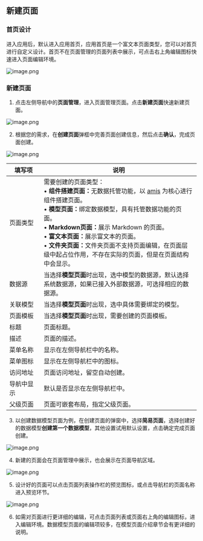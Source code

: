 ## 新建页面

### 首页设计

进入应用后，默认进入应用首页，应用首页是一个富文本页面类型，您可以对首页进行自定义设计。首页不在页面管理的页面列表中展示，可点击右上角编辑图标快速进入页面编辑环境。

![image.png](https://bce.bdstatic.com/doc/bce-doc/ISUDA/image_df3a67b.png)

### 新建页面

1. 点击左侧导航中的**页面管理**，进入页面管理页面。点击**新建页面**快速新建页面。

![image.png](https://bce.bdstatic.com/doc/bce-doc/ISUDA/image_24bd0cf.png)

2. 根据您的需求，在**创建页面**弹框中完善页面创建信息，然后点击**确认**，完成页面创建。

![image.png](https://bce.bdstatic.com/doc/bce-doc/ISUDA/image_70b9a9b.png)

 <table>
    <thead>
        <tr>
            <th style="width:75px">填写项</th>
            <th>说明</th>
        </tr>
    </thead>
    <tbody>
        <tr>
            <td>页面类型</td>
            <td>需要创建的页面类型：<br />
            • <strong>组件搭建页面：</strong>无数据托管功能，以 <a href="https://github.com/baidu/amis" target="_blank" rel="noopener">amis</a> 为核心进行组件搭建页面。<br />
            • <strong>模型页面：</strong>绑定数据模型，具有托管数据功能的页面。<br />
            • <strong>Markdown页面：</strong>展示 Markdown 的页面。<br />
            • <strong>富文本页面：</strong>展示富文本的页面。<br />
            • <strong>文件夹页面：</strong>文件夹页面不支持页面编辑，在页面层级中起占位作用，不存在实际的页面，但是在页面结构中会显示。</td>
        </tr>
        <tr>
            <td>数据源</td>
            <td>当选择<strong>模型页面</strong>时出现，选中模型的数据源，默认选择系统数据源，如果已接入外部数据源，可选择相应的数据源。</td>
        </tr>
        <tr>
            <td>关联模型</td>
            <td>当选择<strong>模型页面</strong>时出现，选中具体需要绑定的模型。</td>
        </tr>
        <tr>
            <td>页面模板</td>
            <td>当选择<strong>模型页面</strong>时出现，需要创建的页面模板。</td>
        </tr>
        <tr>
            <td>标题</td>
            <td>页面标题。</td>
        </tr>
        <tr>
            <td>描述</td>
            <td>页面的描述。</td>
        </tr>
        <tr>
            <td>菜单名称</td>
            <td>显示在左侧导航栏中的名称。</td>
        </tr>
        <tr>
            <td>菜单图标</td>
            <td>显示在左侧导航栏中的图标。</td>
        </tr>
        <tr>
            <td>访问地址</td>
            <td>页面访问地址，留空自动创建。</td>
        </tr>
        <tr>
            <td>导航中显示</td>
            <td>默认是否显示在左侧导航栏中。</td>
        </tr>
        <tr>
            <td>父级页面</td>
            <td>页面可嵌套布局，指定父级页面。</td>
        </tr>
    </tbody>
</table>

3. 以创建数据模型页面为例，在创建页面的弹窗中，选择**简易页面**，选择创建好的数据模型**创建第一个数据模型**，其他设置试用默认设置，点击确定完成页面创建。

![image.png](https://bce.bdstatic.com/doc/bce-doc/ISUDA/image_94a2be0.png)

4. 新建的页面会在页面管理中展示，也会展示在页面导航区域。

![image.png](https://bce.bdstatic.com/doc/bce-doc/ISUDA/image_c1a1d9d.png)

5. 设计好的页面可以点击页面列表操作栏的预览图标，或点击导航栏的页面名称进入预览环节。

![image.png](https://bce.bdstatic.com/doc/bce-doc/ISUDA/image_3632033.png)

6. 如需对页面进行更详细的编辑，可点击页面列表或页面右上角的编辑图标，进入编辑环境。数据模型页面的编辑项较多，在模型页面介绍章节会有更详细的说明。
